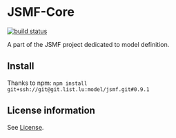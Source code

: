 # JSMF-Core

[![build status](https://git.list.lu/jsmf/jsmf-core/badges/master/build.svg)](https://git.list.lu/jsmf/jsmf-core/commits/master)

A part of the JSMF project dedicated to model definition.

## Install

Thanks to npm: `npm install git+ssh://git@git.list.lu:model/jsmf.git#0.9.1`

## License information

See [License](LICENSE).
